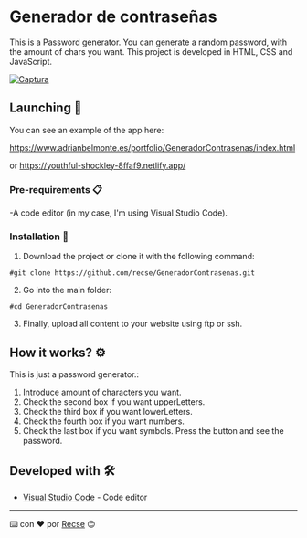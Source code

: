 # Generador de contraseñas

This is a Password generator. You can generate a random password, with the amount of chars you want. This project is developed in HTML, CSS and JavaScript.

<a href="https://ibb.co/94FLjQB"><img src="https://i.ibb.co/C9kZFR4/Captura.jpg" alt="Captura" border="0"></a>

## Launching 🚀

You can see an example of the app here:

https://www.adrianbelmonte.es/portfolio/GeneradorContrasenas/index.html

or
https://youthful-shockley-8ffaf9.netlify.app/

### Pre-requirements 📋

-A code editor (in my case, I'm using Visual Studio Code).

### Installation 🔧

1) Download the project or clone it with the following command:
```
#git clone https://github.com/recse/GeneradorContrasenas.git
```
2) Go into the main folder:
```
#cd GeneradorContrasenas
```
3) Finally, upload all content to your website using ftp or ssh.

## How it works? ⚙️

This is just a password generator.:
1. Introduce amount of characters you want.
2. Check the second box if you want upperLetters.
3. Check the third box if you want lowerLetters.
4. Check the fourth box if you want numbers.
5. Check the last box if you want symbols.
Press the button and see the password.


## Developed with 🛠️

* [Visual Studio Code](https://code.visualstudio.com/) - Code editor

---
⌨️ con ❤️ por [Recse](https://github.com/recse) 😊
